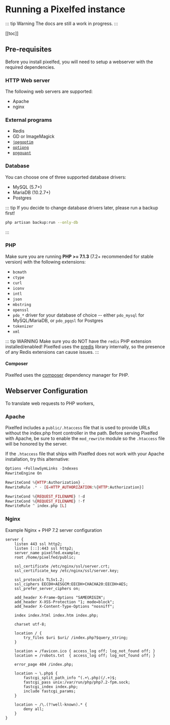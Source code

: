 # Running a Pixelfed instance

::: tip Warning
The docs are still a work in progress.
:::

[[toc]]

<!---->

## Pre-requisites

Before you install pixelfed, you will need to setup a webserver with the required dependencies.

### HTTP Web server
The following web servers are supported:
- Apache
- nginx

### External programs

- Redis
- GD or ImageMagick
- [`jpegoptim`](https://github.com/tjko/jpegoptim)
- [`optipng`](http://optipng.sourceforge.net/)
- [`pngquant`](https://pngquant.org/)

### Database

You can choose one of three supported database drivers:
- MySQL (5.7+)
- MariaDB (10.2.7+)
- Postgres

::: tip
If you decide to change database drivers later, please run a backup first!

```bash
php artisan backup:run --only-db
```
:::

### PHP
Make sure you are running **PHP >= 7.1.3** (7.2+ recommended for stable version) with the following extensions:
- `bcmath`
- `ctype`
- `curl`
- `iconv`
- `intl`
- `json`
- `mbstring`
- `openssl`
- `pdo_*` driver for your database of choice -- either `pdo_mysql` for MySQL/MariaDB, or `pdo_pgqsl` for Postgres
- `tokenizer`
- `xml`

::: tip WARNING
Make sure you do NOT have the `redis` PHP extension installed/enabled! Pixelfed uses the [predis](https://github.com/nrk/predis) library internally, so the presence of any Redis extensions can cause issues.
:::

#### Composer

Pixelfed uses the [composer](https://getcomposer.org/) dependency manager for PHP.

<!---->

## Webserver Configuration

To translate web requests to PHP workers,

### Apache
Pixelfed includes a `public/.htaccess` file that is used to provide URLs without the index.php front controller in the path. Before serving Pixelfed with Apache, be sure to enable the `mod_rewrite` module so the `.htaccess` file will be honored by the server.

If the `.htaccess` file that ships with Pixelfed does not work with your Apache installation, try this alternative:
```php
Options +FollowSymLinks -Indexes
RewriteEngine On

RewriteCond %{HTTP:Authorization} .
RewriteRule .* - [E=HTTP_AUTHORIZATION:%{HTTP:Authorization}]

RewriteCond %{REQUEST_FILENAME} !-d
RewriteCond %{REQUEST_FILENAME} !-f
RewriteRule ^ index.php [L]
```
### Nginx

Example Nginx + PHP 7.2 server configuration

```nginx
server {
    listen 443 ssl http2;
    listen [::]:443 ssl http2;
    server_name pixelfed.example;
    root /home/pixelfed/public;

    ssl_certificate /etc/nginx/ssl/server.crt;
    ssl_certificate_key /etc/nginx/ssl/server.key;

    ssl_protocols TLSv1.2;
    ssl_ciphers EECDH+AESGCM:EECDH+CHACHA20:EECDH+AES;
    ssl_prefer_server_ciphers on;

    add_header X-Frame-Options "SAMEORIGIN";
    add_header X-XSS-Protection "1; mode=block";
    add_header X-Content-Type-Options "nosniff";

    index index.html index.htm index.php;

    charset utf-8;

    location / {
        try_files $uri $uri/ /index.php?$query_string;
    }

    location = /favicon.ico { access_log off; log_not_found off; }
    location = /robots.txt  { access_log off; log_not_found off; }

    error_page 404 /index.php;

    location ~ \.php$ {
        fastcgi_split_path_info ^(.+\.php)(/.+)$;
        fastcgi_pass unix:/var/run/php/php7.2-fpm.sock;
        fastcgi_index index.php;
        include fastcgi_params;
    }

    location ~ /\.(?!well-known).* {
        deny all;
    }
}
```
